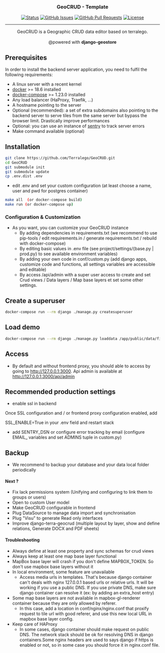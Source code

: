 <h3 align="center">GeoCRUD - Template</h3>

<div align="center">

  [![Status](https://img.shields.io/badge/status-active-success.svg)]()
  [![GitHub Issues](https://img.shields.io/github/issues/Terralego/GeoCRUD.svg)](https://github.com/terralego/geocrud/issues)
  [![GitHub Pull Requests](https://img.shields.io/github/issues-pr/terralego/geocrud.svg)](https://github.com/terralego/geocrud/pulls)
  [![License](https://img.shields.io/badge/license-MIT-blue.svg)](/LICENSE)

</div>

---

<p align="center"> GeoCRUD is a Geographic CRUD data editor based on terralego.
    <br>
    <br>
    @powered with <strong>django-geostore</strong>
</p>

## Prerequisites

In order to install the backend server application, you need to fulfil
the following requirements:

* A linux server with a recent kernel
* [docker](https://docs.docker.com/install/) >= 18.6 installed
* [docker-compose](https://docs.docker.com/compose/install/) >= 1.23.0 installed
* Any load balancer (HaProxy, Traefik, ...)
* A hostname pointing to the server
* Optional (recommended): a set of extra subdomains also pointing to the backend
  server to serve tiles from the same server but bypass the browser limit.
  Drastically improve performances
* Optional: you can use an instance of [sentry](https://sentry.io/welcome/)
  to track server errors
* Make command available  (optional)

## Installation

```bash
git clone https://github.com/Terralego/GeoCRUD.git
cd GeoCRUD
git submodule init
git submodule update
cp .env.dist .env
```

* edit .env and set your custom configuration (at least choose a name, user and pwd for postgres container)

```bash
make all  (or docker-compose build)
make run (or docker-compose up)
```

### Configuration & Customization

* As you want, you can customize your GeoCRUD instance
  * By adding dependencies in requirements.txt (we recommend to use pip-tools / edit requirements.in / generate requirements.txt / rebuild with docker-compose)
  * By editing basic values in .env file (see project/settings/{base.py | prod.py} to see available environment variables)
  * By adding your own code in conf/custom.py (add django apps, customize code and functions, all settings variables are accessible and editable)
  * By access /api/admin with a super user access to create and set Crud views / Data layers / Map base layers et set some other settings.

## Create a superuser

```bash
docker-compose run --rm django ./manage.py createsuperuser
```

## Load demo

```bash
docker-compose run --rm django ./manage.py loaddata /app/public/data/fixtures/demo.json
```

## Access

* By default and without frontend proxy, you should able to access by going to http://127.0.0.1:3000. Api admin is available at http://127.0.0.1:3000/api/admin 

## Recommended production settings

* enable ssl in backend

Once SSL configuration and / or frontend proxy configuration enabled, add

SSL_ENABLE=True in your .env field and restart stack

* add SENTRY_DSN or configure error tracking by email (configure EMAIL_ variables and set ADMINS tuple in custom.py)

## Backup

* We recommend to backup your database and your data local folder periodically

#### Next ?

- Fix lack permissions system (Unifying and configuring to link them to groups or users)
- Open to custom User model
- Make GeoCRUD configurable in frontend
- Plug DataSource to manage data import and synchronisation
- Plug "Visu" to generate Read only interfaces
- Improve django-terra-geocrud (multiple layout by layer, show and define relations, Generate DOCX and PDF sheets)


#### Troubleshooting

* Always define at least one property and sync schemas for crud views
* Always keep at least one map base layer functional
* MapBox base layer will crash if you don't define MAPBOX_TOKEN. So don't use mapbox base layers without it
* In local environment, some feature are unavailable
  * Access media urls in templates. That's because django container can't deals with nginx 127.0.0.1 based urls or relative urls.
  It will be working if you use a public DNS. If you use private DNS, make sure django container can resolve it (ex: by adding an extra_host entry)
* Some map base layers are not available in mapbox-gl-renderer container because they are only allowed by referer.
  * In this case, add a location in conf/nginx/nginx.conf that proxify request to tile url with good referer, and use this new local URL in mapbox base layer config.
* Keep care of HAProxy
  * In some cases, django container should make request on public DNS. The network stack should be ok for resolving DNS in django containers.Some nginx headers are used to says django if https is enabled or not, so in some case you should force it in nginx.conf file.
